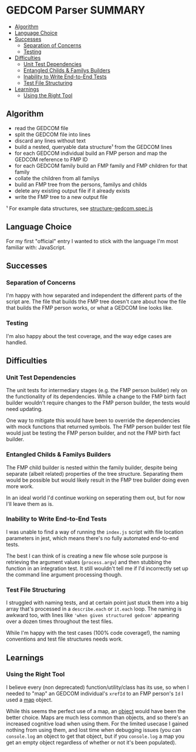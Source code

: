<!-- omit in toc -->
# GEDCOM Parser SUMMARY

- [Algorithm](#algorithm)
- [Language Choice](#language-choice)
- [Successes](#successes)
  - [Separation of Concerns](#separation-of-concerns)
  - [Testing](#testing)
- [Difficulties](#difficulties)
  - [Unit Test Dependencies](#unit-test-dependencies)
  - [Entangled Childs & Familys Builders](#entangled-childs--familys-builders)
  - [Inability to Write End-to-End Tests](#inability-to-write-end-to-end-tests)
  - [Test File Structuring](#test-file-structuring)
- [Learnings](#learnings)
  - [Using the Right Tool](#using-the-right-tool)

## Algorithm

- read the GEDCOM file
- split the GEDCOM file into lines
- discard any lines without text
- build a nested, queryable data structure¹ from the GEDCOM lines
- for each GEDCOM individual build an FMP person and map the GEDCOM reference to FMP ID
- for each GEDCOM family build an FMP family and FMP children for that family
- collate the children from all familys
- build an FMP tree from the persons, familys and childs
- delete any existing output file if it already exists
- write the FMP tree to a new output file

¹ For example data structures, see [structure-gedcom.spec.js](./build-fmp-tree/structure-gedcom.spec.js)

## Language Choice

For my first "official" entry I wanted to stick with the language I'm most familiar with: JavaScript.

## Successes

### Separation of Concerns

I'm happy with how separated and independent the different parts of the script are. The file that builds the FMP tree doesn't care about how the file that builds the FMP person works, or what a GEDCOM line looks like.

### Testing

I'm also happy about the test coverage, and the way edge cases are handled.

## Difficulties

### Unit Test Dependencies

The unit tests for intermediary stages (e.g. the FMP person builder) rely on the functionality of its dependencies. While a change to the FMP birth fact builder wouldn't require changes to the FMP person builder, the tests would need updating.

One way to mitigate this would have been to override the dependencies with mock functions that returned symbols. The FMP person builder test file would just be testing the FMP person builder, and not the FMP birth fact builder.

### Entangled Childs & Familys Builders

The FMP child builder is nested within the family builder, despite being separate (albeit related) properties of the tree structure. Separating them would be possible but would likely result in the FMP tree builder doing even more work.

In an ideal world I'd continue working on seperating them out, but for now I'll leave them as is.

### Inability to Write End-to-End Tests

I was unable to find a way of running the `index.js` script with file location parameters in jest, which means there's no fully automated end-to-end tests.

The best I can think of is creating a new file whose sole purpose is retrieving the argument values (`process.argv`) and then stubbing the function in an integration test. It still wouldn't tell me if I'd incorrectly set up the command line argument processing though.

### Test File Structuring

I struggled with naming tests, and at certain point just stuck them into a big array that's processed in a `describe.each` or `it.each` loop. The naming is awkward too, with lines like `'when given structured gedcom'` appearing over a dozen times throughout the test files.

While I'm happy with the test cases (100% code coverage!), the naming conventions and test file structures needs work.

## Learnings

### Using the Right Tool

I believe every (non deprecated) function/utility/class has its use, so when I needed to "map" an GEDCOM individual's `xrefId` to an FMP person's `Id` I used a [map](https://developer.mozilla.org/en-US/docs/Web/JavaScript/Reference/Global_Objects/Map) object.

While this seems the perfect use of a map, an [object](https://developer.mozilla.org/en-US/docs/Web/JavaScript/Reference/Global_Objects/Object) would have been the better choice. Maps are much less common than objects, and so there's an increased cognitive load when using them. For the limited usecase I gained nothing from using them, and lost time when debugging issues (you can `console.log` an object to get that object, but if you `console.log` a map you get an empty object regardless of whether or not it's been populated).
